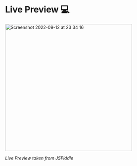 <h1>Live Preview 💻</h1>
<img width="410" alt="Screenshot 2022-09-12 at 23 34 16" src="https://user-images.githubusercontent.com/51440734/189724785-5545c188-17b1-4b36-a411-560fb340958a.png">

<i>Live Preview taken from JSFiddle</i>

